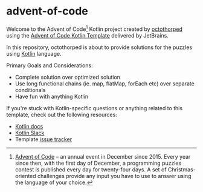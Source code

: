 # advent-of-code

Welcome to the Advent of Code[^aoc] Kotlin project created by [octothorped][github] using the [Advent of Code Kotlin Template][template] delivered by JetBrains.

In this repository, octothorped is about to provide solutions for the puzzles using [Kotlin][kotlin] language.

Primary Goals and Considerations:
- Complete solution over optimized solution
- Use long functional chains (ie. map, flatMap, forEach etc) over separate conditionals
- Have fun with anything Kotlin

If you're stuck with Kotlin-specific questions or anything related to this template, check out the following resources:

- [Kotlin docs][docs]
- [Kotlin Slack][slack]
- Template [issue tracker][issues]


[^aoc]:
    [Advent of Code][aoc] – an annual event in December since 2015.
    Every year since then, with the first day of December, a programming puzzles contest is published every day for twenty-four days.
    A set of Christmas-oriented challenges provide any input you have to use to answer using the language of your choice.

[aoc]: https://adventofcode.com
[docs]: https://kotlinlang.org/docs/home.html
[github]: https://github.com/octothorped
[issues]: https://github.com/kotlin-hands-on/advent-of-code-kotlin-template/issues
[kotlin]: https://kotlinlang.org
[slack]: https://surveys.jetbrains.com/s3/kotlin-slack-sign-up
[template]: https://github.com/kotlin-hands-on/advent-of-code-kotlin-template
